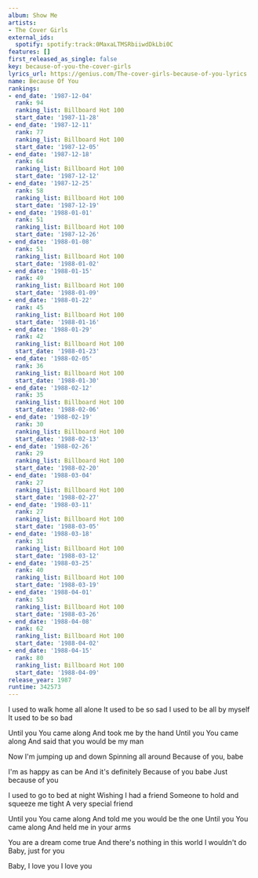 ```yaml
---
album: Show Me
artists:
- The Cover Girls
external_ids:
  spotify: spotify:track:0MaxaLTMSRbiiwdDkLbi0C
features: []
first_released_as_single: false
key: because-of-you-the-cover-girls
lyrics_url: https://genius.com/The-cover-girls-because-of-you-lyrics
name: Because Of You
rankings:
- end_date: '1987-12-04'
  rank: 94
  ranking_list: Billboard Hot 100
  start_date: '1987-11-28'
- end_date: '1987-12-11'
  rank: 77
  ranking_list: Billboard Hot 100
  start_date: '1987-12-05'
- end_date: '1987-12-18'
  rank: 64
  ranking_list: Billboard Hot 100
  start_date: '1987-12-12'
- end_date: '1987-12-25'
  rank: 58
  ranking_list: Billboard Hot 100
  start_date: '1987-12-19'
- end_date: '1988-01-01'
  rank: 51
  ranking_list: Billboard Hot 100
  start_date: '1987-12-26'
- end_date: '1988-01-08'
  rank: 51
  ranking_list: Billboard Hot 100
  start_date: '1988-01-02'
- end_date: '1988-01-15'
  rank: 49
  ranking_list: Billboard Hot 100
  start_date: '1988-01-09'
- end_date: '1988-01-22'
  rank: 45
  ranking_list: Billboard Hot 100
  start_date: '1988-01-16'
- end_date: '1988-01-29'
  rank: 42
  ranking_list: Billboard Hot 100
  start_date: '1988-01-23'
- end_date: '1988-02-05'
  rank: 36
  ranking_list: Billboard Hot 100
  start_date: '1988-01-30'
- end_date: '1988-02-12'
  rank: 35
  ranking_list: Billboard Hot 100
  start_date: '1988-02-06'
- end_date: '1988-02-19'
  rank: 30
  ranking_list: Billboard Hot 100
  start_date: '1988-02-13'
- end_date: '1988-02-26'
  rank: 29
  ranking_list: Billboard Hot 100
  start_date: '1988-02-20'
- end_date: '1988-03-04'
  rank: 27
  ranking_list: Billboard Hot 100
  start_date: '1988-02-27'
- end_date: '1988-03-11'
  rank: 27
  ranking_list: Billboard Hot 100
  start_date: '1988-03-05'
- end_date: '1988-03-18'
  rank: 31
  ranking_list: Billboard Hot 100
  start_date: '1988-03-12'
- end_date: '1988-03-25'
  rank: 40
  ranking_list: Billboard Hot 100
  start_date: '1988-03-19'
- end_date: '1988-04-01'
  rank: 53
  ranking_list: Billboard Hot 100
  start_date: '1988-03-26'
- end_date: '1988-04-08'
  rank: 62
  ranking_list: Billboard Hot 100
  start_date: '1988-04-02'
- end_date: '1988-04-15'
  rank: 80
  ranking_list: Billboard Hot 100
  start_date: '1988-04-09'
release_year: 1987
runtime: 342573
---
```

I used to walk home all alone
It used to be so sad
I used to be all by myself
It used to be so bad

Until you
You came along
And took me by the hand
Until you
You came along
And said that you would be my man


Now I'm jumping up and down
Spinning all around
Because of you, babe

I'm as happy as can be
And it's definitely
Because of you babe
Just because of you


I used to go to bed at night
Wishing I had a friend
Someone to hold and squeeze me tight
A very special friend

Until you
You came along
And told me you would be the one
Until you
You came along
And held me in your arms




You are a dream come true
And there's nothing in this world
I wouldn't do
Baby, just for you

Baby, I love you
I love you
